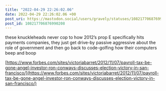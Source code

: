 ```yaml
---
title: "2022-04-29 22:26:02.06"
date: 2022-04-29 22:26:02.06 +00
post_uri: https://mastodon.social/users/gravely/statuses/108217706876990208
post_id: 108217706876990208
---
```

these knuckleheads never cop to how 2012’s prop E specifically hits payments companies, they just get drive-by passive aggressive about the role of government and then go back to code-golfing how their computers beep and boop

[https://www.forbes.com/sites/victoriabarret/2012/11/07/payroll-tax-be-gone-angel-investor-ron-conways-discusses-election-victory-in-san-francisco/](https://www.forbes.com/sites/victoriabarret/2012/11/07/payroll-tax-be-gone-angel-investor-ron-conways-discusses-election-victory-in-san-francisco/)


